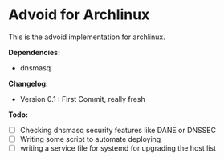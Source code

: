 # Advoid for Archlinux

This is the advoid implementation for archlinux. 

**Dependencies:**

* dnsmasq

**Changelog:**

* Version 0.1 : First Commit, really fresh


**Todo:**

- [ ] Checking dnsmasq security features like DANE or DNSSEC
- [ ] Writing some script to automate deploying
- [ ] writing a service file for systemd for upgrading the host list
